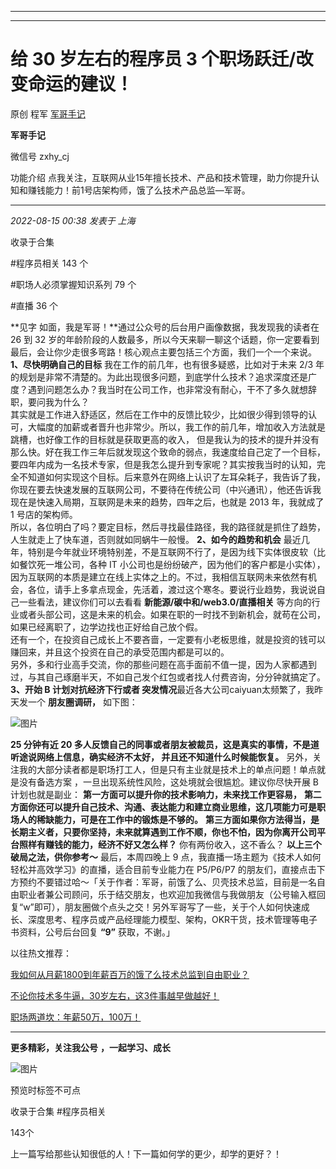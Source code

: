 ----------------------------------------
----------------------------------------
#  给 30 岁左右的程序员 3 个职场跃迁/改变命运的建议！

原创 程军  [ 军哥手记 ](javascript:void\(0\);)

**军哥手记** ![]()

微信号 zxhy_cj

功能介绍 点我关注，互联网从业15年擅长技术、产品和技术管理，助力你提升认知和赚钱能力！前1号店架构师，饿了么技术产品总监—军哥。

____

_2022-08-15 00:38_ _发表于 上海_

收录于合集

#程序员相关 143 个

#职场人必须掌握知识系列 79 个

#直播 36 个

**见字 如面，我是军哥！**通过公众号的后台用户画像数据，我发现我的读者在 26 到 32
岁的年龄阶段的人数最多，所以今天来聊一聊这个话题，你一定要看到最后，会让你少走很多弯路！核心观点主要包括三个方面，我们一个一个来说。
**1、尽快明确自己的目标** 我在工作的前几年，也有很多疑惑，比如对于未来 2/3
年的规划是非常不清楚的。为此出现很多问题，到底学什么技术？追求深度还是广度？遇到问题怎么办？我当时在公司工作，也非常没有耐心，干不了多久就想辞职，要问我为什么？  
其实就是工作进入舒适区，然后在工作中的反馈比较少，比如很少得到领导的认可，大幅度的加薪或者晋升也非常少。所以，我工作的前几年，增加收入方法就是跳槽，也好像工作的目标就是获取更高的收入，
但是我认为的技术的提升并没有那么快。好在我工作三年后就发现这个致命的弱点，我速度给自己定了一个目标，要四年内成为一名技术专家，但是我怎么提升到专家呢？其实按我当时的认知，完全不知道如何实现这个目标。后来意外在网络上认识了左耳朵耗子，我告诉了我，你现在要去快速发展的互联网公司，不要待在传统公司（中兴通讯），他还告诉我现在是快速入局期，互联网是未来的趋势，四年之后，也就是
2013 年，我就成了 1 号店的架构师。  
所以，各位明白了吗？要定目标，然后寻找最佳路径，我的路径就是抓住了趋势，人生就走上了快车道，否则就如同蜗牛一般慢。 **2、如今的趋势和机会**
最近几年，特别是今年就业环境特别差，不是互联网不行了，是因为线下实体很皮软（比如餐饮死一堆公司，各种 IT
小公司也是纷纷破产，因为他们的客户都是小实体），因为互联网的本质是建立在线上实体之上的。不过，我相信互联网未来依然有机会，各位，请手上多拿点现金，先活着，渡过这个寒冬。要说行业趋势，我说说自己一些看法，建议你们可以去看看
**新能源/碳中和/web3.0/直播相关**
等方向的行业或者头部公司，这是未来的机会。如果在职的一时找不到新机会，就苟在公司，如果已经离职了，边学边找也正好给自己放个假。  
还有一个，在投资自己成长上不要吝啬，一定要有小老板思维，就是投资的钱可以赚回来，并且这个投资在自己的承受范围内都是可以的。  
另外，多和行业高手交流，你的那些问题在高手面前不值一提，因为人家都遇到过，与其自己琢磨半天，不如自己发个红包或者找人付费咨询，分分钟就搞定了。 **3、开始
B 计划对抗经济下行或者 突发情况**最近各大公司caiyuan太频繁了，我昨天发一个 **朋友圈调研，** 如下图：

![图片](https://mmbiz.qpic.cn/mmbiz_jpg/zoS8kK5mlOkcwibO7ZK8m35AHA5SheDmib4TydOVnCJUz89xyWczEnSbmkQPmW1ShVDsnEL2q9V8yj20EcVlFOVQ/640?wx_fmt=jpeg)

  
 **25 分钟有近 20 多人反馈自己的同事或者朋友被裁员，这是真实的事情，不是道听途说网络上信息，确实经济不太好， 并且还不知道什么时候能恢复。**
另外，关注我的大部分读者都是职场打工人，但是只有主业就是技术上的单点问题！单点就是没有备选方案 ，一旦出现系统性风险，这处境就会很尴尬。建议你尽快开展 B
计划也就是副业： **第一方面可以提升你的技术影响力，未来找工作更容易，**
**第二方面你还可以提升自己技术、沟通、表达能力和建立商业思维，这几项能力可是职场人的稀缺能力，可是在工作中的锻炼是不够的。**
**第三方面如果你方法得当，是长期主义者，只要你坚持，未来就算遇到工作不顺，你也不怕，因为你离开公司平台照样有赚钱的能力，经济不好又怎么样？**
你有两份收入，这不香么？ **以上三个破局之法，供你参考～** 最后，本周四晚上 9
点，我直播一场主题为《技术人如何轻松并高效学习》的直播，适合目前专业能力在 P5/P6/P7
的朋友们，直接点击下方预约不要错过哈～「关于作者：军哥，前饿了么、贝壳技术总监，目前是一名自由职业者兼公司顾问，乐于结交朋友，也欢迎加我微信与我做朋友（公号输入框回复“w”即可），朋友圈做个点头之交！另外军哥写了一些，关于个人如何快速成长、深度思考、程序员或产品经理能力模型、架构，OKR干货，技术管理等电子书资料，公号后台回复
**“9”** 获取，不谢。」  

以往热文推荐：

[我如何从月薪1800到年薪百万的饿了么技术总监到自由职业？](http://mp.weixin.qq.com/s?__biz=MzA3MDU2MjM4Ng==&mid=2247496443&idx=1&sn=5e99720ac056aba3cd391f5944eec68f&chksm=9f3855c6a84fdcd02a1637c19906d9c8dcf044169ebdc69c946dc63dbd4fd89b380bd6d15e57&scene=21#wechat_redirect)  

[不论你技术多牛逼，30岁左右，这3件事越早做越好！](http://mp.weixin.qq.com/s?__biz=MzA3MDU2MjM4Ng==&mid=2247496381&idx=1&sn=eac150001503f6971680fd77f34be201&chksm=9f385580a84fdc963d095e293555a9248769a064f8ab0f214c178720aae50b6ccc0560fa5cb3&scene=21#wechat_redirect)

[职场两道坎：年薪50万，100万！](http://mp.weixin.qq.com/s?__biz=MzA3MDU2MjM4Ng==&mid=2247496325&idx=1&sn=e7af2e3641a2d738b7cda53496419f4a&chksm=9f3855b8a84fdcae2163059a149313cd4d46ea69aca52a6a4801c4c0cae971623c630adfafdf&scene=21#wechat_redirect)

  

* * *

  

 **更多精彩，关注我公号** **，一起学习、成长**

![图片](https://mmbiz.qpic.cn/mmbiz_png/b96CibCt70iaajvl7fD4ZCicMcjhXMp1v6UibM134tIsO1j5yqHyNhh9arj090oAL7zGhRJRq6cFqFOlDZMleLl4pw/640?wx_fmt=png)

预览时标签不可点

收录于合集 #程序员相关

143个

上一篇写给那些认知很低的人！下一篇如何学的更少，却学的更好？！

